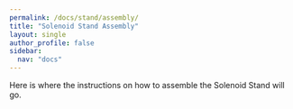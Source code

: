 ```yaml
---
permalink: /docs/stand/assembly/
title: "Solenoid Stand Assembly"
layout: single
author_profile: false
sidebar:
  nav: "docs"
---
```

Here is where the instructions on how to assemble the Solenoid Stand will go.

